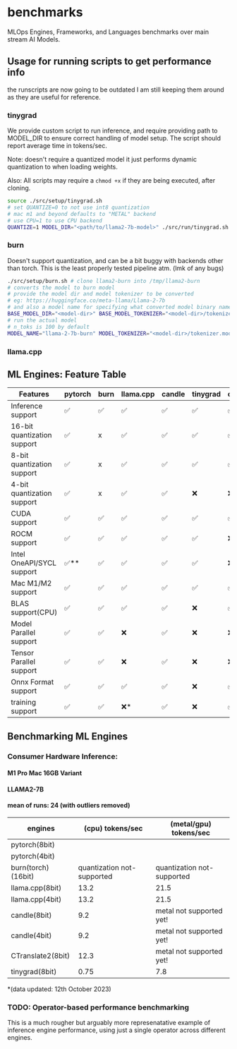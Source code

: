 # benchmarks
MLOps Engines, Frameworks, and Languages benchmarks over main stream AI Models.

## Usage for running scripts to get performance info

the runscripts are now going to be outdated I am still keeping them around as they are useful for reference.

### tinygrad

We provide custom script to run inference, and require providing path to MODEL_DIR to ensure correct handling of model setup.
The script should report average time in tokens/sec.

Note: doesn't require a quantized model it just performs dynamic quantization to when loading weights.

Also: All scripts may require a `chmod +x` if they are being executed, after cloning.

```sh
source ./src/setup/tinygrad.sh
# set QUANTIZE=0 to not use int8 quantization
# mac m1 and beyond defaults to "METAL" backend
# use CPU=1 to use CPU backend
QUANTIZE=1 MODEL_DIR="<path/to/llama2-7b-model>" ./src/run/tinygrad.sh "prompt"
```

### burn

Doesn't support quantization, and can be a bit buggy with backends other than torch.
This is the least properly tested pipeline atm. (lmk of any bugs)

```sh
./src/setup/burn.sh # clone llama2-burn into /tmp/llama2-burn
# converts the model to burn model
# provide the model dir and model tokenizer to be converted
# eg: https://huggingface.co/meta-llama/Llama-2-7b
# and also a model name for specifying what converted model binary name
BASE_MODEL_DIR="<model-dir>" BASE_MODEL_TOKENIZER="<model-dir>/tokenizer.model" MODEL_NAME="llama-2-7b-burn" ./src/convert/burn.sh
# run the actual model
# n_toks is 100 by default
MODEL_NAME="llama-2-7b-burn" MODEL_TOKENIZER="<model-dir>/tokenizer.model" PROMPT="prompt" DEVICE_TYPE="cpu" ./src/run/burn.sh
```

### llama.cpp



## ML Engines: Feature Table

| Features                    | pytorch | burn | llama.cpp | candle | tinygrad | onnxruntime | CTranslate2 |
| --------------------------- | ------- | ---- | --------- | ------ | -------- | ----------- | ----------- |
| Inference support           | ✅      | ✅   | ✅        | ✅     | ✅       | ✅          | ✅          |
| 16-bit quantization support | ✅      | x   | ✅        | ✅     | ✅       | ✅          | ✅          |
| 8-bit quantization support  | ✅      | x   | ✅        | ✅     | ✅       | ✅          | ✅          |
| 4-bit quantization support  | ✅      | x   | ✅        | ✅     | ❌       | ❌          | ❌          |
| CUDA support                | ✅      | ✅   | ✅        | ✅     | ✅       | ✅          | ✅          |
| ROCM support                | ✅      | ✅   | ✅        | ✅     | ✅       | ❌          | ❌          |
| Intel OneAPI/SYCL support   | ✅**    | ✅   | ✅        | ✅     | ✅       | ❌          | ❌          |
| Mac M1/M2 support           | ✅      | ✅   | ✅        | ✅     | ✅       | ✅          | ✅          |
| BLAS support(CPU)           | ✅      | ✅   | ✅        | ✅     | ❌       | ✅          | ✅          |
| Model Parallel support      | ✅      | ✅   | ❌        | ✅     | ❌       | ❌          | ✅          |
| Tensor Parallel support     | ✅      | ✅   | ❌        | ✅     | ❌       | ❌          | ✅          |
| Onnx Format support         | ✅      | ✅   | ✅        | ✅     | ❌       | ✅          | ✅          |
| training support            | ✅      | ✅   | ❌*       | ✅     | ❌       | ✅          | ✅          |

## Benchmarking ML Engines

### Consumer Hardware Inference:
#### M1 Pro Mac 16GB Variant
#### LLAMA2-7B
#### mean of runs: 24 (with outliers removed)

| engines             | (cpu) tokens/sec                | (metal/gpu) tokens/sec     |
| -------             | ----------------                | ----------------------     |
| pytorch(8bit)       |                                 |                            |
| pytorch(4bit)       |                                 |                            |
| burn(torch)(16bit)  | quantization not-supported      | quantization not-supported |
| llama.cpp(8bit)     | 13.2                            | 21.5                       |
| llama.cpp(4bit)     | 13.2                            | 21.5                       |
| candle(8bit)        | 9.2                             | metal not supported yet!   |
| candle(4bit)        | 9.2                             | metal not supported yet!   |
| CTranslate2(8bit)   | 12.3                            | metal not supported yet!   |
| tinygrad(8bit)      | 0.75                            | 7.8                        |

*(data updated: 12th October 2023)

<!-- TODO(swarnim)
### A100 Inference:
#### LLAMA-B

| engines                    | performance |
| -------------------------- | ----------- |
| pytorch                    |             |
| fastertransformer          |             |
| pytorch(tensor-rt)         |             |
| pytorch(LLM.int8 CUDA only)|             |
| burn(wgpu)                 |             |
| burn(torch)                |             |
| ggml(cuda)                 |             |
| candle                     |             |
| tinygrad                   |             |
| CTranslate2                |             |

*(data updated: )
-->

### TODO: Operator-based performance benchmarking

This is a much rougher but arguably more represenatative example of inference engine performance,
using just a single operator across different engines.

